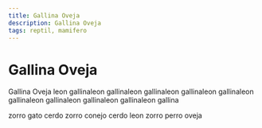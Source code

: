 ```yaml
---
title: Gallina Oveja
description: Gallina Oveja
tags: reptil, mamifero
---
```


# Gallina Oveja

Gallina Oveja leon gallinaleon gallinaleon gallinaleon gallinaleon gallinaleon gallinaleon gallinaleon gallinaleon gallinaleon gallina

zorro gato cerdo zorro conejo cerdo leon zorro perro oveja